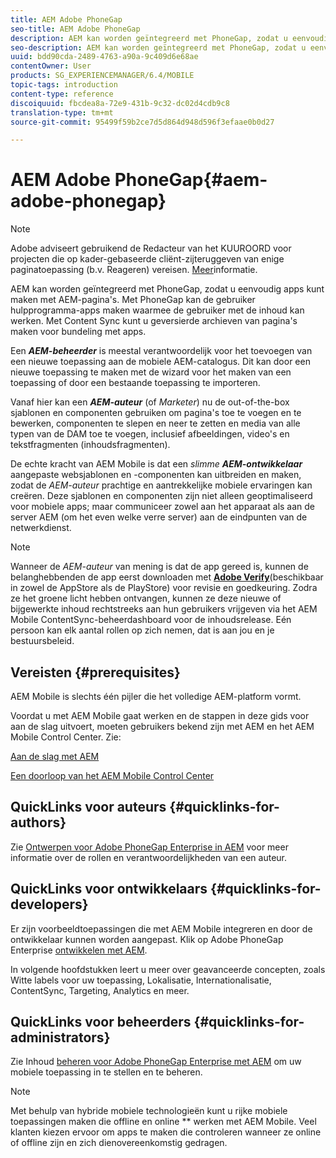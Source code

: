 ```yaml
---
title: AEM Adobe PhoneGap
seo-title: AEM Adobe PhoneGap
description: AEM kan worden geïntegreerd met PhoneGap, zodat u eenvoudig apps kunt maken met AEM-pagina's. Volg deze pagina om aan de slag te gaan met Adobe PhoneGap Enterprise.
seo-description: AEM kan worden geïntegreerd met PhoneGap, zodat u eenvoudig apps kunt maken met AEM-pagina's. Volg deze pagina om aan de slag te gaan met Adobe PhoneGap Enterprise.
uuid: bdd90cda-2489-4763-a90a-9c409d6e68ae
contentOwner: User
products: SG_EXPERIENCEMANAGER/6.4/MOBILE
topic-tags: introduction
content-type: reference
discoiquuid: fbcdea8a-72e9-431b-9c32-dc02d4cdb9c8
translation-type: tm+mt
source-git-commit: 95499f59b2ce7d5d864d948d596f3efaae0b0d27

---
```



# AEM Adobe PhoneGap{#aem-adobe-phonegap}

>[!NOTE]
>
>Adobe adviseert gebruikend de Redacteur van het KUUROORD voor projecten die op kader-gebaseerde cliënt-zijteruggeven van enige paginatoepassing (b.v. Reageren) vereisen. [Meer](/help/sites-developing/spa-overview.md)informatie.

AEM kan worden geïntegreerd met PhoneGap, zodat u eenvoudig apps kunt maken met AEM-pagina&#39;s. Met PhoneGap kan de gebruiker hulpprogramma-apps maken waarmee de gebruiker met de inhoud kan werken. Met Content Sync kunt u geversierde archieven van pagina&#39;s maken voor bundeling met apps.

Een ***AEM-beheerder*** is meestal verantwoordelijk voor het toevoegen van een nieuwe toepassing aan de mobiele AEM-catalogus. Dit kan door een nieuwe toepassing te maken met de wizard voor het maken van een toepassing of door een bestaande toepassing te importeren.

Vanaf hier kan een ***AEM-auteur*** (of *Marketer*) nu de out-of-the-box sjablonen en componenten gebruiken om pagina&#39;s toe te voegen en te bewerken, componenten te slepen en neer te zetten en media van alle typen van de DAM toe te voegen, inclusief afbeeldingen, video&#39;s en tekstfragmenten (inhoudsfragmenten).

De echte kracht van AEM Mobile is dat een *slimme* ***AEM-ontwikkelaar*** aangepaste websjablonen en -componenten kan uitbreiden en maken, zodat de *AEM-auteur* prachtige en aantrekkelijke mobiele ervaringen kan creëren. Deze sjablonen en componenten zijn niet alleen geoptimaliseerd voor mobiele apps; maar communiceer zowel aan het apparaat als aan de server AEM (om het even welke verre server) aan de eindpunten van de netwerkdienst.

>[!NOTE]
>
>Wanneer de *AEM-auteur* van mening is dat de app gereed is, kunnen de belanghebbenden de app eerst downloaden met **[Adobe Verify](/help/mobile/phonegap-mobile-quickstart.md)**(beschikbaar in zowel de AppStore als de PlayStore) voor revisie en goedkeuring. Zodra ze het groene licht hebben ontvangen, kunnen ze deze nieuwe of bijgewerkte inhoud rechtstreeks aan hun gebruikers vrijgeven via het AEM Mobile ContentSync-beheerdashboard voor de inhoudsrelease. Eén persoon kan elk aantal rollen op zich nemen, dat is aan jou en je bestuursbeleid.

## Vereisten {#prerequisites}

AEM Mobile is slechts één pijler die het volledige AEM-platform vormt.

Voordat u met AEM Mobile gaat werken en de stappen in deze gids voor aan de slag uitvoert, moeten gebruikers bekend zijn met AEM en het AEM Mobile Control Center. Zie:

[Aan de slag met AEM](/help/sites-deploying/deploy.md)

[Een doorloop van het AEM Mobile Control Center](/help/mobile/phonegap-authoring-apps.md)

## QuickLinks voor auteurs {#quicklinks-for-authors}

Zie [Ontwerpen voor Adobe PhoneGap Enterprise in AEM](/help/mobile/phonegap.md) voor meer informatie over de rollen en verantwoordelijkheden van een auteur.

## QuickLinks voor ontwikkelaars {#quicklinks-for-developers}

Er zijn voorbeeldtoepassingen die met AEM Mobile integreren en door de ontwikkelaar kunnen worden aangepast. Klik op Adobe PhoneGap Enterprise [ontwikkelen met AEM](/help/mobile/developing-in-phonegap.md).

In volgende hoofdstukken leert u meer over geavanceerde concepten, zoals Witte labels voor uw toepassing, Lokalisatie, Internationalisatie, ContentSync, Targeting, Analytics en meer.

## QuickLinks voor beheerders {#quicklinks-for-administrators}

Zie Inhoud [beheren voor Adobe PhoneGap Enterprise met AEM](/help/mobile/administer-phonegap.md) om uw mobiele toepassing in te stellen en te beheren.

>[!NOTE]
>
>Met behulp van hybride mobiele technologieën kunt u rijke mobiele toepassingen maken die offline en online ** werken met AEM Mobile. Veel klanten kiezen ervoor om apps te maken die controleren wanneer ze online of offline zijn en zich dienovereenkomstig gedragen.
